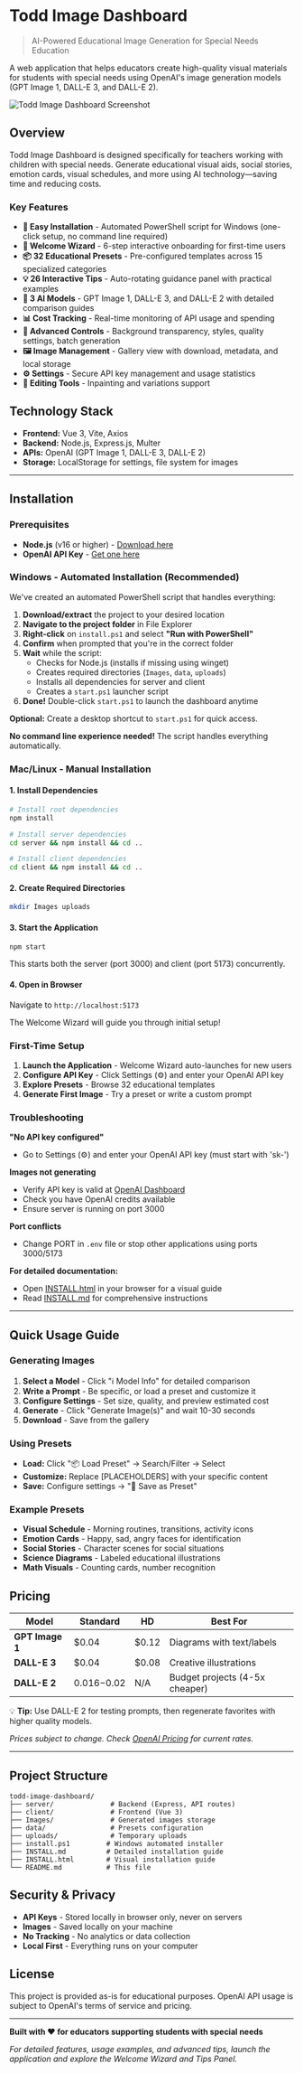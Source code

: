 # Todd Image Dashboard

> AI-Powered Educational Image Generation for Special Needs Education

A web application that helps educators create high-quality visual materials for students with special needs using OpenAI's image generation models (GPT Image 1, DALL-E 3, and DALL-E 2).

![Todd Image Dashboard Screenshot](screenshots/main.png)

## Overview

Todd Image Dashboard is designed specifically for teachers working with children with special needs. Generate educational visual aids, social stories, emotion cards, visual schedules, and more using AI technology—saving time and reducing costs.

### Key Features

- **🎯 Easy Installation** - Automated PowerShell script for Windows (one-click setup, no command line required)
- **🚀 Welcome Wizard** - 6-step interactive onboarding for first-time users
- **📦 32 Educational Presets** - Pre-configured templates across 15 specialized categories
- **💡 26 Interactive Tips** - Auto-rotating guidance panel with practical examples
- **🤖 3 AI Models** - GPT Image 1, DALL-E 3, and DALL-E 2 with detailed comparison guides
- **📊 Cost Tracking** - Real-time monitoring of API usage and spending
- **🎨 Advanced Controls** - Background transparency, styles, quality settings, batch generation
- **🖼️ Image Management** - Gallery view with download, metadata, and local storage
- **⚙️ Settings** - Secure API key management and usage statistics
- **🔄 Editing Tools** - Inpainting and variations support

## Technology Stack

- **Frontend:** Vue 3, Vite, Axios
- **Backend:** Node.js, Express.js, Multer
- **APIs:** OpenAI (GPT Image 1, DALL-E 3, DALL-E 2)
- **Storage:** LocalStorage for settings, file system for images

---

## Installation

### Prerequisites

- **Node.js** (v16 or higher) - [Download here](https://nodejs.org/)
- **OpenAI API Key** - [Get one here](https://platform.openai.com/api-keys)

### Windows - Automated Installation (Recommended)

We've created an automated PowerShell script that handles everything:

1. **Download/extract** the project to your desired location
2. **Navigate to the project folder** in File Explorer
3. **Right-click** on `install.ps1` and select **"Run with PowerShell"**
4. **Confirm** when prompted that you're in the correct folder
5. **Wait** while the script:
   - Checks for Node.js (installs if missing using winget)
   - Creates required directories (`Images`, `data`, `uploads`)
   - Installs all dependencies for server and client
   - Creates a `start.ps1` launcher script
6. **Done!** Double-click `start.ps1` to launch the dashboard anytime

**Optional:** Create a desktop shortcut to `start.ps1` for quick access.

**No command line experience needed!** The script handles everything automatically.

### Mac/Linux - Manual Installation

#### 1. Install Dependencies

```bash
# Install root dependencies
npm install

# Install server dependencies
cd server && npm install && cd ..

# Install client dependencies
cd client && npm install && cd ..
```

#### 2. Create Required Directories

```bash
mkdir Images uploads
```

#### 3. Start the Application

```bash
npm start
```

This starts both the server (port 3000) and client (port 5173) concurrently.

#### 4. Open in Browser

Navigate to `http://localhost:5173`

The Welcome Wizard will guide you through initial setup!

### First-Time Setup

1. **Launch the Application** - Welcome Wizard auto-launches for new users
2. **Configure API Key** - Click Settings (⚙️) and enter your OpenAI API key
3. **Explore Presets** - Browse 32 educational templates
4. **Generate First Image** - Try a preset or write a custom prompt

### Troubleshooting

**"No API key configured"**
- Go to Settings (⚙️) and enter your OpenAI API key (must start with 'sk-')

**Images not generating**
- Verify API key is valid at [OpenAI Dashboard](https://platform.openai.com/account/api-keys)
- Check you have OpenAI credits available
- Ensure server is running on port 3000

**Port conflicts**
- Change PORT in `.env` file or stop other applications using ports 3000/5173

**For detailed documentation:**
- Open [INSTALL.html](INSTALL.html) in your browser for a visual guide
- Read [INSTALL.md](INSTALL.md) for comprehensive instructions

---

## Quick Usage Guide

### Generating Images

1. **Select a Model** - Click "ℹ️ Model Info" for detailed comparison
2. **Write a Prompt** - Be specific, or load a preset and customize it
3. **Configure Settings** - Set size, quality, and preview estimated cost
4. **Generate** - Click "Generate Image(s)" and wait 10-30 seconds
5. **Download** - Save from the gallery

### Using Presets

- **Load:** Click "📦 Load Preset" → Search/Filter → Select
- **Customize:** Replace [PLACEHOLDERS] with your specific content
- **Save:** Configure settings → "💾 Save as Preset"

### Example Presets

- **Visual Schedule** - Morning routines, transitions, activity icons
- **Emotion Cards** - Happy, sad, angry faces for identification
- **Social Stories** - Character scenes for social situations
- **Science Diagrams** - Labeled educational illustrations
- **Math Visuals** - Counting cards, number recognition

## Pricing

| Model | Standard | HD | Best For |
|-------|----------|-----|----------|
| **GPT Image 1** | $0.04 | $0.12 | Diagrams with text/labels |
| **DALL-E 3** | $0.04 | $0.08 | Creative illustrations |
| **DALL-E 2** | $0.016-$0.02 | N/A | Budget projects (4-5x cheaper) |

💡 **Tip:** Use DALL-E 2 for testing prompts, then regenerate favorites with higher quality models.

*Prices subject to change. Check [OpenAI Pricing](https://openai.com/pricing) for current rates.*

---

## Project Structure

```
todd-image-dashboard/
├── server/              # Backend (Express, API routes)
├── client/              # Frontend (Vue 3)
├── Images/              # Generated images storage
├── data/                # Presets configuration
├── uploads/             # Temporary uploads
├── install.ps1         # Windows automated installer
├── INSTALL.md          # Detailed installation guide
├── INSTALL.html        # Visual installation guide
└── README.md           # This file
```

## Security & Privacy

- **API Keys** - Stored locally in browser only, never on servers
- **Images** - Saved locally on your machine
- **No Tracking** - No analytics or data collection
- **Local First** - Everything runs on your computer

## License

This project is provided as-is for educational purposes. OpenAI API usage is subject to OpenAI's terms of service and pricing.

---

**Built with ❤️ for educators supporting students with special needs**

*For detailed features, usage examples, and advanced tips, launch the application and explore the Welcome Wizard and Tips Panel.*
